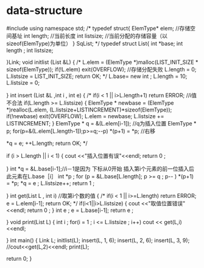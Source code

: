 # data-structure
#include <iostream>
using namespace std;
/*
typedef struct{
ElemType* elem; //存储空间基址
int length;         //当前长度
int listsize;       //当前分配的存储容量（以sizeof(ElemType)为单位）
} SqList;
*/
typedef struct List{
int  *base;
int length ;
int listsize;

}Link;
void initlist (List &L)
{
/*
L.elem = (ElemType *)malloc(LIST_INIT_SIZE * sizeof(ElemType));
if(!L.elem) exit(OVERFLOW); //存储分配失败
L.length = 0;
L.listsize = LIST_INIT_SIZE;
return OK;
*/
L.base= new int ;
L.length = 10;
L.listsize = 0;

}
int  insert (List &L ,int i , int e)
{
/*
if(i < 1 || i>L.length+1) return ERROR;   //i值不合法
if(L.length >= L.listsize) {
ElemType * newbase = (ElemType *)realloc(L.elem, (L.listsize+LISTINCREMENT)*sizeof(ElemType));
if(!newbase) exit(OVERFLOW);
L.elem = newbase;
L.listsize += LISTINCREMENT;
}
ElemType * q = &(L.elem[i-1]);  //q为插入位置
ElemType * p;
for(p=&(L.elem[L.length-1]);p>=q;--p)
*(p+1) = *p;    //右移

*q = e;
++L.length;
return OK;
*/

if (i > L.length || i < 1)
{
cout <<"插入位置有误"<<endl;
return 0 ;

}
int *q = &L.base[i-1];//i－1是因为 下标从0开始 插入第i个元素的前一位插入后此元素在L.base［i］
int *p ;
for (p = &L.base[L.length]; p >= q ; p-- )
*(p+1) = *p;
*q = e ;
L.listsize++;
return 1 ;



}
int get(List L , int i) //取第i个数的值
{
/*
if(i < 1  ||  i>=L.length) return ERROR;
e = L.elem[i-1];
return OK;
*/
if(i<1||i>L.listsize)
{
cout <<"取值位置错误"<<endl;
return 0 ;
}
int e ;
e = L.base[i-1];
return e ;


}
void print(List L)
{
int i ;
for(i = 1 ; i <= L.listsize ; i++)
cout << get(L,i)<<endl;

}
int main()
{
Link L;
initlist(L);
insert(L, 1, 6);
insert(L, 2, 6);
insert(L, 3, 9);
//cout<<get(L,2)<<endl;
print(L);


return 0;
}


